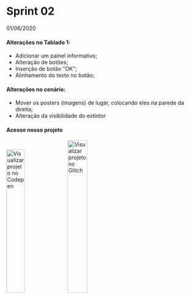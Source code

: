 # Sprint 02

01/06/2020

#### Alterações no Tablado 1:
- Adicionar um painel informativo;
- Alteração de botões;
- Inserção de botão "OK";
- Alinhamento do texto no botão;

#### Alterações no cenário:
- Mover os posters (imagens) de lugar, colocando eles na parede da direita;
- Alteração da visibilidade do extintor


#### Acesse nosso projeto
<table>
<tc>
<a href="https://codepen.io/py_zza/pen/MWaqQeK?editors=1010"><img src="https://github.com/JenniferDominique/Interacao-Humano-Computador-AR-VR/blob/master/Imagens/botao_codepen.png" width="31%;" title="Visualizar projeto no Codepen"></a>
</tc>
<tc>
<a href="https://glitch.com/~airplane-build-latecoere"><img src="https://github.com/JenniferDominique/Interacao-Humano-Computador-AR-VR/blob/master/Imagens/botao_glitch.png" width="32%;" title="Visualizar projeto no Glitch"></a>
</tc>
</table>
